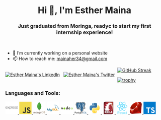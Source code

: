 
<!--
**EstherWMaina/EstherWMaina** is a ✨ _special_ ✨ repository because its `README.md` (this file) appears on your GitHub profile.

Here are some ideas to get you started:

- 🔭 I’m currently working on a personal website
- 🌱 I’m currently learning ...
- 👯 I’m looking to collaborate on ...
- 🤔 I’m looking for help with ...
- 💬 Ask me about ...
📫 How to reach me: mainaher34@gmail.com
- 😄 Pronouns: ...
- ⚡ Fun fact: ...
-->

<h1 align="center">Hi 👋, I'm Esther Maina</h1>
<!-- TODO: Replace with your intro text -->
<!-- Example: Just graduated from Moringa, readyc  to start my first internship experience! -->
<h3 align="center">Just graduated from Moringa, readyc  to start my first internship experience!</h3>

<br/>

- 🔭 I’m currently working on a personal website
- 📫 How to reach me: mainaher34@gmail.com

<!-- SOCIALS. TODO: SWAP OUT YOUR URL AND NAME. -->
<p align="left" style="float: left;"> 
  <!-- LinkedIn -->
  <a href="https://www.linkedin.com/in/esther-maina-2b3b1a129/" target="blank"><img src="https://img.shields.io/badge/LinkedIn-0077B5?style=for-the-badge&logo=linkedin&logoColor=white" alt="Esther Maina's LinkedIn" /></a> 
  <span>&nbsp;</span>
  <!-- Twitter -->
  <a href="https://twitter.com/janiceqhamaah" target="blank"><img src="https://img.shields.io/badge/Twitter-1DA1F2?style=for-the-badge&logo=twitter&logoColor=white" alt="Esther Maina's Twitter" /></a> 
  <span>&nbsp;</span>
  
  
[![GitHub Streak](https://streak-stats.demolab.com?user=EstherWMaina)](https://git.io/streak-stats)

[![trophy](https://github-profile-trophy.vercel.app/?username=EstherWMaina)](https://github.com/EstherWMaina/github-profile-trophy)
  
  <h3 align="left">Languages and Tools:</h3>
<p align="left"> <a href="https://expressjs.com" target="_blank" rel="noreferrer"> <img src="https://raw.githubusercontent.com/devicons/devicon/master/icons/express/express-original-wordmark.svg" alt="express" width="40" height="40"/> </a> <a href="https://developer.mozilla.org/en-US/docs/Web/JavaScript" target="_blank" rel="noreferrer"> <img src="https://raw.githubusercontent.com/devicons/devicon/master/icons/javascript/javascript-original.svg" alt="javascript" width="40" height="40"/> </a> <a href="https://www.mongodb.com/" target="_blank" rel="noreferrer"> <img src="https://raw.githubusercontent.com/devicons/devicon/master/icons/mongodb/mongodb-original-wordmark.svg" alt="mongodb" width="40" height="40"/> </a> <a href="https://www.mysql.com/" target="_blank" rel="noreferrer"> <img src="https://raw.githubusercontent.com/devicons/devicon/master/icons/mysql/mysql-original-wordmark.svg" alt="mysql" width="40" height="40"/> </a> <a href="https://nodejs.org" target="_blank" rel="noreferrer"> <img src="https://raw.githubusercontent.com/devicons/devicon/master/icons/nodejs/nodejs-original-wordmark.svg" alt="nodejs" width="40" height="40"/> </a> <a href="https://www.postgresql.org" target="_blank" rel="noreferrer"> <img src="https://raw.githubusercontent.com/devicons/devicon/master/icons/postgresql/postgresql-original-wordmark.svg" alt="postgresql" width="40" height="40"/> </a> <a href="https://www.python.org" target="_blank" rel="noreferrer"> <img src="https://raw.githubusercontent.com/devicons/devicon/master/icons/python/python-original.svg" alt="python" width="40" height="40"/> </a> <a href="https://rubyonrails.org" target="_blank" rel="noreferrer"> <img src="https://raw.githubusercontent.com/devicons/devicon/master/icons/rails/rails-original-wordmark.svg" alt="rails" width="40" height="40"/> </a> <a href="https://reactjs.org/" target="_blank" rel="noreferrer"> <img src="https://raw.githubusercontent.com/devicons/devicon/master/icons/react/react-original-wordmark.svg" alt="react" width="40" height="40"/> </a> <a href="https://www.ruby-lang.org/en/" target="_blank" rel="noreferrer"> <img src="https://raw.githubusercontent.com/devicons/devicon/master/icons/ruby/ruby-original.svg" alt="ruby" width="40" height="40"/> </a> <a href="https://www.typescriptlang.org/" target="_blank" rel="noreferrer"> <img src="https://raw.githubusercontent.com/devicons/devicon/master/icons/typescript/typescript-original.svg" alt="typescript" width="40" height="40"/> </a> </p>
